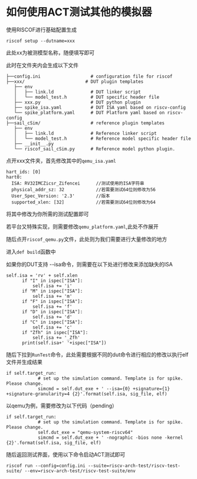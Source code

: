# 如何使用ACT测试其他的模拟器

使用RISCOF进行基础配置生成

```
riscof setup --dutname=xxx
```

此处xx为被测模型名称，随便填写即可

此时在文件夹内会生成以下文件

```
├──config.ini                   # configuration file for riscof
├──xxx/                       # DUT plugin templates
   ├── env
   │   ├── link.ld              # DUT linker script
   │   └── model_test.h         # DUT specific header file
   ├── xxx.py                   # DUT python plugin
   ├── spike_isa.yaml           # DUT ISA yaml based on riscv-config
   └── spike_platform.yaml      # DUT Platform yaml based on riscv-config
├──sail_cSim/                   # reference plugin templates
   ├── env
   │   ├── link.ld              # Reference linker script
   │   └── model_test.h         # Reference model specific header file
   ├── __init__.py
   └── riscof_sail_cSim.py      # Reference model python plugin.
```

点开xxx文件夹，首先修改其中的`qemu_isa.yaml`

```
hart_ids: [0]
hart0:
  ISA: RV32IMCZicsr_Zifencei      //测试使用的ISA字符串
  physical_addr_sz: 32            //若需要测试64位则修改为56
  User_Spec_Version: '2.3'        //版本
  supported_xlen: [32]            //若需要测试64位则修改为64
```

将其中修改为你所需的测试配置即可

若平台又特殊实现，则需要修改`qemu_platform.yaml`,此处不作展开

随后点开`riscof_qemu.py`文件，此处则为我们需要进行大量修改的地方

进入`def build`函数中

如果你的DUT支持 --isa命令，则需要在以下处进行修改来添加缺失的ISA

```
self.isa = 'rv' + self.xlen
      if "I" in ispec["ISA"]:
          self.isa += 'i'
      if "M" in ispec["ISA"]:
          self.isa += 'm'
      if "F" in ispec["ISA"]:
          self.isa += 'f'
      if "D" in ispec["ISA"]:
          self.isa += 'd'
      if "C" in ispec["ISA"]:
          self.isa += 'c'
      if "Zfh" in ispec["ISA"]:
          self.isa += '_Zfh'
      print(self.isa+' '+ispec["ISA"])
```

随后下拉到`RunTest`命令，此处需要根据不同的dut命令进行相应的修改以执行elf文件并生成结果

```
if self.target_run:
            # set up the simulation command. Template is for spike. Please change.
            simcmd = self.dut_exe + ' --isa={0} +signature={1} +signature-granularity=4 {2}'.format(self.isa, sig_file, elf)
```

以qemu为例，需要修改为以下代码（pending）

```
if self.target_run:
            # set up the simulation command. Template is for spike. Please change.
            self.dut_exe = "qemu-system-riscv64"
            simcmd = self.dut_exe + ' -nographic -bios none -kernel {2}'.format(self.isa, sig_file, elf)
```

随后返回测试界面，使用以下命令启动ACT测试即可

```
riscof run --config=config.ini --suite=riscv-arch-test/riscv-test-suite/ --env=riscv-arch-test/riscv-test-suite/env
```

